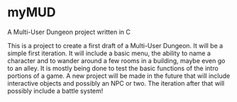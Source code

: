 # myMUD
A Multi-User Dungeon project written in C

This is a project to create a first draft of a Multi-User Dungeon. It will be a simple first iteration.
It will include a basic menu, the ability to name a character and to wander around a few rooms in a building, maybe even go to an alley.
It is mostly being done to test the basic functions of the intro portions of a game.
A new project will be made in the future that will include interactive objects and possibly an NPC or two.
The iteration after that will possibly include a battle system!
